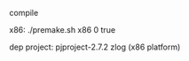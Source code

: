 compile

x86:
    ./premake.sh x86 0 true


dep project:
    pjproject-2.7.2
    zlog (x86 platform)
